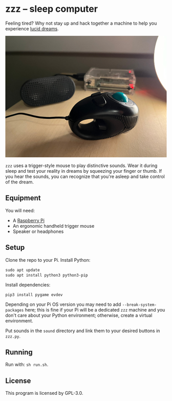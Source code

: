 # zzz – sleep computer

Feeling tired? Why not stay up and hack together a machine to help you experience [lucid dreams](https://en.wikipedia.org/wiki/Lucid_dream).

![zzz in operation](https://github.com/mirthturtle/zzz/blob/main/bedside.jpg "zzz in operation")

`zzz` uses a trigger-style mouse to play distinctive sounds. Wear it during sleep and test your reality in dreams by squeezing your finger or thumb. If you hear the sounds, you can recognize that you're asleep and take control of the dream.

## Equipment

You will need:
- A [Raspberry Pi](https://www.raspberrypi.com/)
- An ergonomic handheld trigger mouse
- Speaker or headphones

## Setup

Clone the repo to your Pi. Install Python:
```
sudo apt update
sudo apt install python3 python3-pip
```
Install dependencies:
```
pip3 install pygame evdev
```
Depending on your Pi OS version you may need to add `--break-system-packages` here; this is fine if your Pi will be a dedicated `zzz` machine and you don't care about your Python environment; otherwise, create a virtual environment.

Put sounds in the `sound` directory and link them to your desired buttons in `zzz.py`.

## Running

Run with: `sh run.sh`.

## License

This program is licensed by GPL-3.0.
